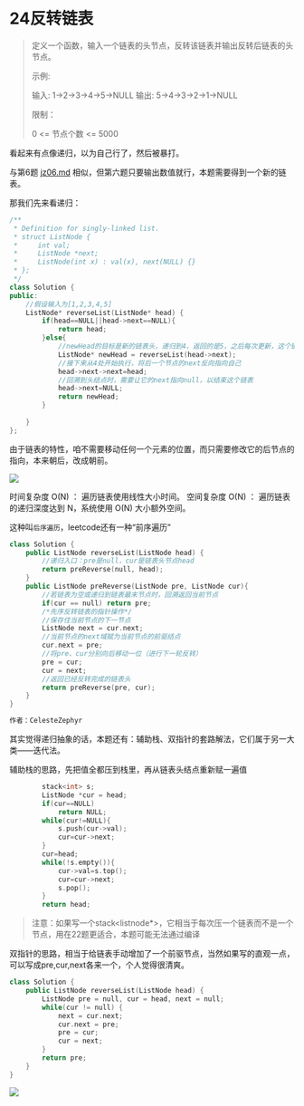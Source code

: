 # 24反转链表

> 定义一个函数，输入一个链表的头节点，反转该链表并输出反转后链表的头节点。
>
>  
>
> 示例:
>
> 输入: 1->2->3->4->5->NULL
> 输出: 5->4->3->2->1->NULL
>
>
> 限制：
>
> 0 <= 节点个数 <= 5000
>

看起来有点像递归，以为自己行了，然后被暴打。

与第6题 [jz06.md](jz06.md) 相似，但第六题只要输出数值就行，本题需要得到一个新的链表。

那我们先来看递归：

```c++
/**
 * Definition for singly-linked list.
 * struct ListNode {
 *     int val;
 *     ListNode *next;
 *     ListNode(int x) : val(x), next(NULL) {}
 * };
 */
class Solution {
public:
    //假设输入为[1,2,3,4,5]
    ListNode* reverseList(ListNode* head) {
        if(head==NULL||head->next==NULL){
            return head;
        }else{
            //newHead的目标是新的链表头，递归到4，返回的是5，之后每次更新，这个链表的长度+1
            ListNode* newHead = reverseList(head->next);
            //接下来从4处开始执行，将后一个节点的next反向指向自己
            head->next->next=head;
            //回溯到头结点时，需要让它的next指向null，以结束这个链表
            head->next=NULL;
            return newHead;
        }
        
    }
};
```

由于链表的特性，咱不需要移动任何一个元素的位置，而只需要修改它的后节点的指向，本来朝后，改成朝前。

![](https://keenster-1300019754.cos.ap-shanghai-fsi.myqcloud.com/20210418102812.png)

时间复杂度 O(N) ： 遍历链表使用线性大小时间。
空间复杂度 O(N) ： 遍历链表的递归深度达到 N，系统使用 O(N) 大小额外空间。

这种叫`后序遍历`，leetcode还有一种“前序遍历”

```c++
class Solution {
    public ListNode reverseList(ListNode head) {
        //递归入口：pre是null，cur是链表头节点head
        return preReverse(null, head);
    }
    public ListNode preReverse(ListNode pre, ListNode cur){
        //若链表为空或递归到链表最末节点时，回溯返回当前节点
        if(cur == null) return pre;
        /*先序反转链表的指针操作*/
        //保存住当前节点的下一节点
        ListNode next = cur.next;
        //当前节点的next域赋为当前节点的前驱结点
        cur.next = pre;
        //将pre、cur分别向后移动一位（进行下一轮反转）
        pre = cur;
        cur = next;
        //返回已经反转完成的链表头
        return preReverse(pre, cur);
    }
}

作者：CelesteZephyr
```



其实觉得递归抽象的话，本题还有：辅助栈、双指针的套路解法，它们属于另一大类——迭代法。

辅助栈的思路，先把值全都压到栈里，再从链表头结点重新赋一遍值

```c++
        stack<int> s;
        ListNode *cur = head;
        if(cur==NULL)
            return NULL;
        while(cur!=NULL){
            s.push(cur->val);
            cur=cur->next;
        }
        cur=head;
        while(!s.empty()){
            cur->val=s.top();
            cur=cur->next;
            s.pop();
        }
        return head;
```

> 注意：如果写一个stack<listnode*>，它相当于每次压一个链表而不是一个节点，用在22题更适合，本题可能无法通过编译



双指针的思路，相当于给链表手动增加了一个前驱节点，当然如果写的直观一点，可以写成pre,cur,next各来一个，个人觉得很清爽。

```c++
class Solution {
    public ListNode reverseList(ListNode head) {
        ListNode pre = null, cur = head, next = null;
        while(cur != null) {
            next = cur.next;
            cur.next = pre;
            pre = cur;
            cur = next;
        }
        return pre;
    }
}
```

![](https://keenster-1300019754.cos.ap-shanghai-fsi.myqcloud.com/20210418131029.png)